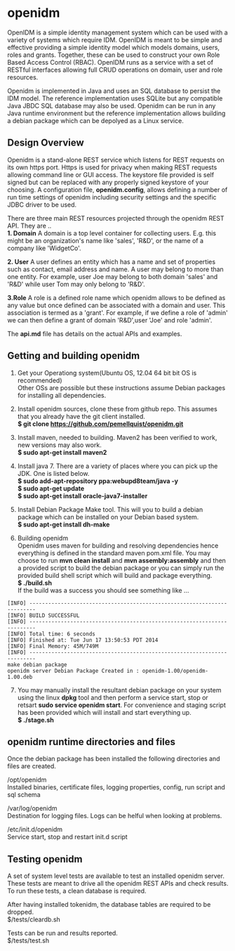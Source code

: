 openidm 
===============
OpenIDM is a simple identity management system which can be used with a variety of systems which require IDM. OpenIDM is meant to be simple and effective providing a simple identity model which models domains, users, roles and grants. Together, these can be used to construct your own Role Based Access Control (RBAC). OpenIDM runs as a service with a set of RESTful interfaces allowing full CRUD operations on domain, user and role resources.  

Openidm is implemented in Java and uses an SQL database to persist the IDM model. The reference implementation uses SQLite but any compatible Java JBDC SQL database may also be used. Openidm can be run in any Java runtime environment but the reference implementation allows building a debian package which can be depolyed as a Linux service.

Design Overview
-----------------
Openidm is a stand-alone REST service which listens for REST requests on its own https port. Https is used for privacy when making REST requests allowing command line or GUI access. The keystore file provided is self signed but can be replaced with any properly signed keystore of your choosing. A configuration file, **openidm.config**, allows defining a number of run time settings of openidm including security settings and the specific JDBC driver to be used.<br>

There are three main REST resources projected through the openidm REST API. They are ..<br>
**1. Domain** A domain is a top level container for collecting users. E.g. this might be an organization's name like 'sales', 'R&D', or the name of a company like 'WidgetCo'.<br>
  
**2. User** A user defines an entity which has a name and set of properties such as contact, email address and name. A user may belong to more than one entity. For example, user Joe may belong to both domain 'sales' and 'R&D' while user Tom may only belong to 'R&D'. 

**3.Role** A role is a defined role name which openidm allows to be defined as any value but once defined can be associated with a domain and user. This association is termed as a 'grant'. For example, if we define a role of 'admin' we can then define a grant of domain 'R&D',user 'Joe' and role 'admin'.<br>   

The **api.md** file has details on the actual APIs and examples.<br>


Getting and building openidm
------------------
1) Get your Operationg system(Ubuntu OS, 12.04 64 bit bit OS is recommended)<br/>
Other OSs are possible but these instructions assume Debian packages for installing all dependencies. 

2) Install openidm sources, clone these from github repo. This assumes that you already have the git client installed.<br/>
**$ git clone https://github.com/pemellquist/openidm.git <your local dorectory>** 

3) Install maven, needed to building. Maven2 has been verified to work, new versions may also work.<br/>
**$ sudo apt-get install maven2** 

4) Install java 7. There are a variety of places where you can pick up the JDK. One is listed below.<br/>
**$ sudo add-apt-repository ppa:webupd8team/java -y <br/>**
**$ sudo apt-get update <br/>**
**$ sudo apt-get install oracle-java7-installer </br>**

5) Install Debian Package Make tool. This will you to build a debian package which can be installed on your Debian based system.<br/>
**$ sudo apt-get install dh-make**

6) Building openidm<br/> 
Openidm uses maven for building and resolving dependencies hence everything is defined in the standard maven pom.xml file. You may choose to run **mvn clean install** and **mvn assembly:assembly** and then a provided script to build the debian package or you can simply run the provided build shell script which will build and package everything.<br>
**$ <your local directory>./build.sh<br/>**
If the build was a success you should see something like ...<br>
```
[INFO] ------------------------------------------------------------------------
[INFO] BUILD SUCCESSFUL
[INFO] ------------------------------------------------------------------------
[INFO] Total time: 6 seconds
[INFO] Finished at: Tue Jun 17 13:50:53 PDT 2014
[INFO] Final Memory: 45M/749M
[INFO] ------------------------------------------------------------------------
make debian package
openidm server Debian Package Created in : openidm-1.00/openidm-1.00.deb
```

7) You may manually install the resultant debian package on your system using the linux **dpkg** tool and then perform a service start, stop or retsart **sudo service openidm start**. For convenience and staging script has been provided which will install and start everything up.<br/>
**$ ./stage.sh<br/>**


openidm runtime directories and files
--------------------------------
Once the debian package has been installed the following directories and files are created.<br/>

/opt/openidm<br/>
Installed binaries, certificate files, logging properties, config, run script and sql schema

/var/log/openidm<br/>
Destination for logging files. Logs can be helful when looking at problems.

/etc/init.d/openidm<br/>
Service start, stop and restart init.d script

Testing openidm
------------------------------
A set of system level tests are available to test an installed openidm server. These tests are meant to drive all the openidm REST APIs and check results. To run these tests, a clean database is required. <br/>

After having installed tokenidm, the database tables are required to be dropped. <br/>
$<installed source dir>/tests/cleardb.sh

Tests can be run and results reported. <br/>
$<installed source dir>/tests/test.sh

